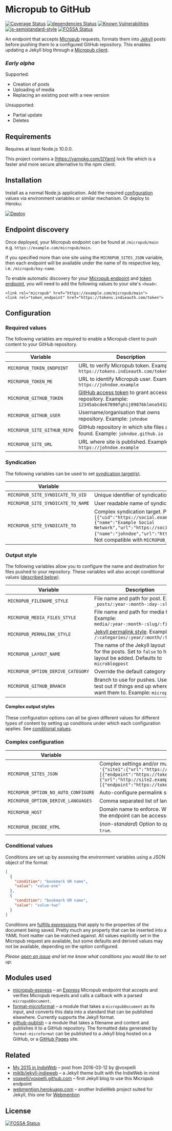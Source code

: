 # Micropub to GitHub

[![Coverage Status](https://coveralls.io/repos/github/voxpelli/webpage-micropub-to-github/badge.svg?branch=master)](https://coveralls.io/github/voxpelli/webpage-micropub-to-github?branch=master)
[![dependencies Status](https://david-dm.org/voxpelli/webpage-micropub-to-github/status.svg)](https://david-dm.org/voxpelli/webpage-micropub-to-github)
[![Known Vulnerabilities](https://snyk.io/test/github/voxpelli/webpage-micropub-to-github/badge.svg?targetFile=package.json)](https://snyk.io/test/github/voxpelli/webpage-micropub-to-github?targetFile=package.json)
[![js-semistandard-style](https://img.shields.io/badge/code%20style-semistandard-brightgreen.svg?style=flat)](https://github.com/Flet/semistandard)
[![FOSSA Status](https://app.fossa.io/api/projects/git%2Bgithub.com%2Fvoxpelli%2Fwebpage-micropub-to-github.svg?type=shield)](https://app.fossa.io/projects/git%2Bgithub.com%2Fvoxpelli%2Fwebpage-micropub-to-github?ref=badge_shield)

An endpoint that accepts [Micropub](http://micropub.net/) requests, formats them into [Jekyll](http://jekyllrb.com/) posts before pushing them to a configured GitHub repository. This enables updating a Jekyll blog through a [Micropub client](https://indieweb.org/Micropub/Clients).

### _Early alpha_
Supported:
* Creation of posts
* Uploading of media
* Replacing an existing post with a new version

Unsupported:
* Partial update
* Deletes

## Requirements
Requires at least Node.js 10.0.0.

This project contains a [https://yarnpkg.com/](Yarn) lock file which is a faster and more secure alternative to the npm client.

## Installation
Install as a normal Node.js application. Add the required [configuration](#configuration) values via environment variables or similar mechanism. Or deploy to Heroku:

[![Deploy](https://www.herokucdn.com/deploy/button.svg)](https://heroku.com/deploy?template=https://github.com/voxpelli/webpage-micropub-to-github)

## Endpoint discovery
Once deployed, your Micropub endpoint can be found at `/micropub/main` e.g. `https://example.com/micropub/main`.

If you specified more than one site using the `MICROPUB_SITES_JSON` variable, then each endpoint will be available under the name of its respective key, i.e. `/micropub/key-name`.

To enable automatic discovery for your [Micropub endpoint](https://indieweb.org/micropub#Endpoint_Discovery) and [token endpoint](https://indieweb.org/obtaining-an-access-token#Discovery), you will need to add the following values to your site's `<head>`:

```
<link rel="micropub" href="https://example.com/micropub/main">
<link rel="token_endpoint" href="https://tokens.indieauth.com/token">
```

## Configuration
### Required values
The following variables are required to enable a Micropub client to push content to your GitHub repository.

Variable | Description
-------- | -----------
`MICROPUB_TOKEN_ENDPOINT` | URL to verify Micropub token. Example: `https://tokens.indieauth.com/token`
`MICROPUB_TOKEN_ME` | URL to identify Micropub user. Example: `https://johndoe.example`
`MICROPUB_GITHUB_TOKEN` | [GitHub access token](https://github.com/settings/tokens) to grant access to repository. Example: `12345abcde67890fghij09876klmno54321pqrst`
`MICROPUB_GITHUB_USER` | Username/organisation that owns repository. Example: `johndoe`
`MICROPUB_SITE_GITHUB_REPO` | GitHub repository in which site files are found. Example: `johndoe.github.io`
`MICROPUB_SITE_URL` | URL where site is published. Example: `https://johndoe.example`

### Syndication
The following variables can be used to set [syndication target(s)](https://www.w3.org/TR/micropub/#syndication-targets).

Variable | Description
-------- | -----------
`MICROPUB_SITE_SYNDICATE_TO_UID` | Unique identifier of syndication target. Example: `https://social.example/johndoe`
`MICROPUB_SITE_SYNDICATE_TO_NAME` | User readable name of syndication target. Example: `@johndoe on Example Social Network`
`MICROPUB_SITE_SYNDICATE_TO` | Complex syndication target. Provided as a JSON array, e.g.: `[{"uid":"https://social.example/johndoe","name":"@johndoe on Example Social Network","service":{"name":"Example Social Network","url":"https://social.example/","photo":"https://social.example/icon.png"},"user":{"name":"johndoe","url":"https://social.example/johndoe","photo":"https://social.example/johndoe/photo.jpg"}}]`. Not compatible with `MICROPUB_SITES_JSON`.

### Output style
The following variables allow you to configure the name and destination for files pushed to your repository. These variables will also accept conditional values ([described below](#conditional-values)).

Variable | Description
-------- | -----------
`MICROPUB_FILENAME_STYLE` | File name and path for post.  Example: `_posts/:year-:month-:day-:slug`
`MICROPUB_MEDIA_FILES_STYLE` | File name and path for media files. Example: `media/:year-:month-:slug/:filesslug`
`MICROPUB_PERMALINK_STYLE` | [Jekyll permalink style](http://jekyllrb.com/docs/permalinks/). Example: `/:categories/:year/:month/:title/`
`MICROPUB_LAYOUT_NAME` | The name of the Jekyll layout to use for the posts. Set to `false` to have no layout be added. Defaults to `microblogpost`
`MICROPUB_OPTION_DERIVE_CATEGORY` | Override the default category
`MICROPUB_GITHUB_BRANCH` | Branch to use for pushes. Useful to test out if things end up where you want them to. Example: `micropub`

#### Complex output styles

These configuration options can all be given different values for different types of content by setting up conditions under which each configuration applies. See [conditional values](#conditional-values).

### Complex configuration
Variable | Description
-------- | -----------
`MICROPUB_SITES_JSON` | Complex settings and/or multiple sites (including their syndication targets) provided as JSON, e.g.: `'{"site1":{"url":"https://site1.example/","github":{"repo":"site1"},"token":[{"endpoint":"https://tokens.indieauth.com/token","me":"https://site1.example/"}]},"site2":{"url":"http://site2.example/","github":{"repo":"site2"},"token":[{"endpoint":"https://tokens.indieauth.com/token","me":"http://site2.example/"}]}}'`
`MICROPUB_OPTION_NO_AUTO_CONFIGURE` | Auto-configure permalink status from the Jekyll repo config. Boolean
`MICROPUB_OPTION_DERIVE_LANGUAGES` | Comma separated list of language codes to auto-detect. Example `eng,swe`
`MICROPUB_HOST` | Domain name to enforce. Will redirect requests to all other domain names and IP addresses that the endpoint can be accessed on.
`MICROPUB_ENCODE_HTML` | (_non-standard_) Option to opt out of HTML-encoding of text content if set to `false`. Defaults to `true`.

### Conditional values

Conditions are set up by assessing the environment variables using a JSON object of the format:

```json
[
  {
    "condition": "bookmark OR name",
    "value": "value-one"
  },
  {
    "condition": "bookmark OR name",
    "value": "value-two"
  }
]
```

Conditions are [fulfills expressions](https://github.com/voxpelli/node-fulfills#condition-syntax) that apply to the properties of the document being saved. Pretty much any property that can be inserted into a YAML front matter can be matched against. All values explicitly set in the Micropub request are available, but some defaults and derived values may not be available, depending on the option configured.

_Please [open an issue](https://github.com/voxpelli/webpage-micropub-to-github/issues/new) and let me know what conditions you would like to set up._

## Modules used
* [micropub-express](https://github.com/voxpelli/node-micropub-express) – an [Express](http://expressjs.com/) Micropub endpoint that accepts and verifies Micropub requests and calls a callback with a parsed `micropubDocument`.
* [format-microformat](https://github.com/voxpelli/node-format-microformat) – a module that takes a `micropubDocument` as its input, and converts this data into a standard that can be published elsewhere. Currently supports the Jekyll format.
* [github-publish](https://github.com/voxpelli/node-github-publish) – a module that takes a filename and content and publishes it to a GitHub repository. The formatted data generated by `format-microformat` can be published to a Jekyll blog hosted on a GitHub, or a [GitHub Pages](https://pages.github.com/) site.

## Related
* [My 2015 in IndieWeb](http://voxpelli.com/2016/03/my-2015-in-indieweb/) – post from 2016-03-12 by @voxpelli
* [miklb/jekyll-indieweb](https://github.com/miklb/jekyll-indieweb) – a Jekyll theme built with the IndieWeb in mind
* [voxpelli/voxpelli.github.com](https://github.com/voxpelli/voxpelli.github.com) – first Jekyll blog to use this Micropub endpoint
* [webmention.herokuapp.com](https://webmention.herokuapp.com/) – another IndieWeb project suited for Jekyll, this one for [Webmention](https://indieweb.org/webmention)


## License
[![FOSSA Status](https://app.fossa.io/api/projects/git%2Bgithub.com%2Fvoxpelli%2Fwebpage-micropub-to-github.svg?type=large)](https://app.fossa.io/projects/git%2Bgithub.com%2Fvoxpelli%2Fwebpage-micropub-to-github?ref=badge_large)

